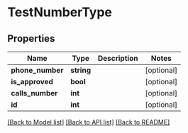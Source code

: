 # TestNumberType

## Properties
Name | Type | Description | Notes
------------ | ------------- | ------------- | -------------
**phone_number** | **string** |  | [optional] 
**is_approved** | **bool** |  | [optional] 
**calls_number** | **int** |  | [optional] 
**id** | **int** |  | [optional] 

[[Back to Model list]](../README.md#documentation-for-models) [[Back to API list]](../README.md#documentation-for-api-endpoints) [[Back to README]](../README.md)


